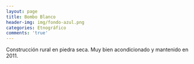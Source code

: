 ```yaml
---
layout: page
title: Bombo Blanco
header-img: img/fondo-azul.png
categories: Etnográfico
comments: 'true'
---
```



Construcción rural en piedra seca. Muy bien acondicionado y mantenido en 2011.

<div class="photos">
</div>
